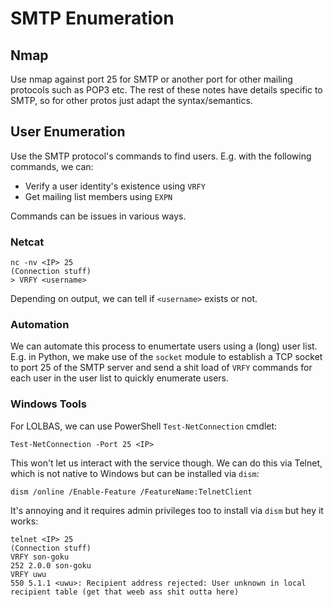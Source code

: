 # SMTP Enumeration


## Nmap

Use nmap against port 25 for SMTP or another port for other mailing protocols such as POP3 etc. The rest of these notes have details specific to SMTP, so for other protos just adapt the syntax/semantics.


## User Enumeration

Use the SMTP protocol's commands to find users. E.g. with the following commands, we can:
- Verify a user identity's existence using `VRFY`
- Get mailing list members using `EXPN`

Commands can be issues in various ways.

### Netcat

```
nc -nv <IP> 25
(Connection stuff)
> VRFY <username>
```

Depending on output, we can tell if `<username>` exists or not.

### Automation

We can automate this process to enumertate users using a (long) user list. E.g. in Python, we make use of the `socket` module to establish a TCP socket to port 25 of the SMTP server and send a shit load of `VRFY` commands for each user in the user list to quickly enumerate users.

### Windows Tools

For LOLBAS, we can use PowerShell `Test-NetConnection` cmdlet:

```
Test-NetConnection -Port 25 <IP>
```

This won't let us interact with the service though. We can do this via Telnet, which is not native to Windows but can be installed via `dism`:

```
dism /online /Enable-Feature /FeatureName:TelnetClient
```

It's annoying and it requires admin privileges too to install via `dism` but hey it works:

```
telnet <IP> 25
(Connection stuff)
VRFY son-goku
252 2.0.0 son-goku
VRFY uwu
550 5.1.1 <uwu>: Recipient address rejected: User unknown in local recipient table (get that weeb ass shit outta here)
```